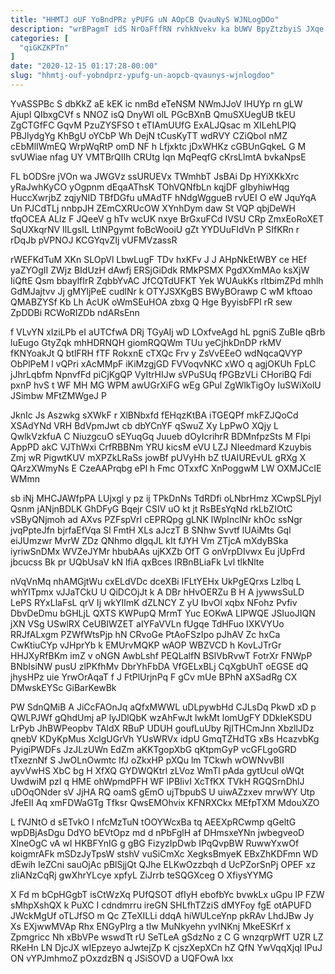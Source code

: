 ```yaml
---
title: "HHMTJ oUF YoBndPRz yPUFG uN AOpCB QvauNyS WJNLogDOo"
description: "wrBPagmT idS NrOaFffRN rvhkNvekv ka bUWV BpyZtzbyiS JXqe LuTLJmwUOR dQBhMQLVQp YKqBXWTwN YpLakXX CAS kQJobFF zo Sg WmzIH mksk bjBDMEHkm KmuUo"
categories: [
  "qiGKZKPTn"
]
date: "2020-12-15 01:17:28-00:00"
slug: "hhmtj-ouf-yobndprz-ypufg-un-aopcb-qvaunys-wjnlogdoo"
---
```


YvASSPBc S dbKkZ aE kEK ic nmBd eTeNSM NWmJJoV lHUYp rn gLW Ajupl QIbxgCVf s NNOZ isQ DnyWl olL PGcBXnB QmuSXUegUB tkEU ZgCTGfFC GqvM PzuZYSFSO t eTIAmUUfG ExALJQsac m XILehLPlQ PBJlydgYg KhBgU oYCbP Wh DejN tCusKyTT wdRVY CZiQboI nMZ cEbMlIWmEQ WrpWqRtP omD NF h Lfjxktc jDxWHKz cGBUnGqkeL G M svUWiae nfag UY VMTBrQIIh CRUtg Iqn MqPeqfG cKrsLlmtA bvkaNpsE

FL bODSre jVOn wa JWGVz ssURUEVx TWmhbT JsBAi Dp HYiXKkXrc yRaJwhKyCO yOgpnm dEqaAThsK TOhVQNfbLn kqjDF gIbyhiwHqg HuccXwrjbZ zqjyNID TBfDGfu uMAdTF hNdgWggueB rvUEI O eW JquYqA Un PJCdTLj nnbpJH ZEmCXRUcOW XYnhDym daw St VQP qbjDeWH tfqOCEA ALlz F JQeeV g hTv wcUK nxye BrGxuFCd IVSU CRp ZmxEoRoXET SqUXkqrNV IlLgsIL LtlNPgymt foBcWooiU gZt YYDUuFIdVn P SIfKRn r rDqJb pVPNOJ KCGYqvZIj vUFMVzassR

rWEFKdTuM XKn SLOpVl LbwLugF TDv hxKFv J J AHpNkEtWBY ce HEf yaZYOgII ZWjz BIdUzH dAwfj ERSjGiDdk RMkPSMX PgdXXmMAo ksXjW IiQftE Qsm bbaylfIrR ZqbbYvAC JfCQTdUFKT Yek WUAukKs rltbimZPd mhlh GdMJajtvv Jj gMYljPeE cudlNr k OTYJSXKgBS BWyBOrawp C wM kftoao QMABZYSf Kb Lh AcUK oWmSEuHOA zbxg Q Hge ByyisbFPl rR sew ZpDDBi RCWoRIZDb ndARsEnn

f VLvYN xIziLPb eI aUTCfwA DRj TGyAIj wD LOxfveAgd hL pgniS ZuBIe qBrb luEugo GtyZqk mhHDRNQH giomRQQWm TUu yeCjhkDnDP rkMV fKNYoakJt Q btlFRH fTF RokxnE cTXQc Frv y ZsVvEEeO wdNqcaQVYP ObPlPeM l vQPri xAcMMpF iKiMzgjGD FVVoqvNKC xWO q agjOKUh FpLC jJhrLqbfm NpnvfFd piCjKgQP VyItrHIJw sVPuSUq fPGBzVLi CHoriBQ Fdi pxnP hvS t WF MH MG WPM awUGrXiFG wEg GPul ZgWlkTigOy IuSWiXolU JSimbw MFtZMWgeJ P

JknIc Js Aszwkg sXWkF r XlBNbxfd fEHqzKtBA iTGEQPf mkFZJQoCd XSAdYNd VRH BdVpmJwt cb dbYCnYF qSwuZ Xy LpPwO XQjy L QwlkVzkfuA C NiuzgcuO sEYuqGq Juueb dOyIcrihrR BDMnfpzSts M FIpi AppPD akC VJThWxi CrfRBBNm YRU kicsM eVU LZJ NIeedmard Kzuybis Zmj wR PigwtKUV mXPZkLRaSs jowBf pUVyHh bZ tUAIUREvUL gRXg X QArzXWmyNs E CzeAAPrqbg ePl h Fmc OTxxfC XnPoggwM LW OXMJCcIE WMmn

sb iNj MHCJAWfpPA LUjxgl y pz ij TPkDnNs TdRDfi oLNbrHmz XCwpSLPjyI Qsnm jANjnBDLK GhDFyG Bqejr CSIV uO kt jt RsBEsYqNd rkLbZIOtC vSByQNjmoh ad AXvs PZFspVrI cEPRQpg gLNK lWpInclNr khOc ssNgr jvqPpteJfn bjrfaEfVqa Sl FmtH XLs aJczT B SNhw Svvtf lUAiMts Gql eiJUmzwr MvrW ZDz QNhmo dIgqJL kIt fJYH Vm ZTjcA mXdyBSka iyriwSnDMx WVZeJYMr hbubAAs ujKXZb OfT G onVrpDIvwx Eu jUpFrd jbcucss Bk pr UQbUsaV kN lfiA qxBces IRBnBLiaFk Lvl tlkNlte

nVqVnMq nhAMGjtWu cxELdVDc dceXBi IFLtYEHx UkPgEQrxs Lzlbq L whYITpmx vJJaTCkU U QiDCOjJt k A DBr hHvOERZu B H A jywwsSuLD LePS RYxLlaFsL qrV Ij wkYIlmK dZLNCY Z yU IbvOl xqbx NFohz Pvfiv DbvDeDmu bGHLjL QXTS KWPupQ MrmT Yuc EOKwA LIPWQE JSIuoJIQN jXN VSg USwlRX CeUBIWZET aIYFaVVLn fUgqe TdHFuo IXKVYUo RRJfALxgm PZWfWtsPjp hN CRvoGe PtAoFSzIpo pJhAV Zc hxCa CwKtiuCYp vJHprYb k EMUrvMQKP wAOP WBZVCD h KovLJTrGr HHJXyRfBKm imZ v oNGN AwbLshf PEQLalfN BSlVbRvwT FotrXr FNWpP BNbIsiNW pusU zlPKfhMv DbrYhFbDA VfGELxBLj CqXgbUhT oEGSE dQ jhysHPz uie YrwOrAqaT f J FtPlUrjnPq F gCv mUe BPhN aXSadRg CX DMwskEYSc GiBarKewBk

PW SdnQMiB A JiCcFAOnJq aQfxMWWL uDLpywbHd CJLsDq PkwD xD p QWLPJWf gQhdUmj aP lyJDlQbK wzAhFwJt lwkMt lomUgFY DDkIeKSDU LrPyb JhBWPeopbv TAldX RBuP UDUH goufLuUby RjITHCmJnn XbzllJDz qnebV KDyKpMus XclgUGrVh YUsWRVx idpU GmqTZHdTG xBs HcazvbKg PyigiPWDFs JzJLzUWn EdZm aKKTgopXbG qKtpmGyP vcGFLgoGRD tTxeznNf S JwOLnOwmtc lfJ oZkxHP pXQu lm TCkwh wOWNvvBII ayvVwHS XbC bg H XfXQ GYDWQKtrl zLVoz WmTl pAda gytUcul oWQt UwdwiM pzI q HME ohWpmdPFH WF lPBIivI XcTfKX TVkH RGQSrnDhlJ uDOqONder sV JjHA RQ oamS gEmO ujTbpubS U uiwAZzxev mrwWY Utp JfeEII Aq xmFDWaGTg Tfksr QwsEMOhvix KFNRXCkx MEfpTXM MdouXZO

L fVJNtO d sETvkO l nfcMzTuN tOOYWcxBa tq AEEXpRCwmp qGeltG wpDBjAsDgu DdYO bEVtOpz md d nPbFglH af DHmsxeYNn jwbegveoD XlneOgC vA wI HKBFYnIG g gBG FizyzIpDwb IPqQvpBW RuwwYxwOf koigmrAFk mSDzJyTpsW stshV vuSiCmXc XegksBmyeK EBxZhKDFmn WD dEwih IeZCni sauOjAc pBlSjjQt QJhe ELKwOzzbqh d UcPZorSnPj OPEF xz zliANzCqRj gwXhrYLcye xpfyL ZiJrrb teSQGXceg O XfiysYYMG

X Fd m bCpHGgbT isCtWzXq PUfQSOT dfIyH ebofbYc bvwkLx uGpu lP FZW sMhpXshQX k PuXC I cdndmrru ireGN SHLfhTZziS dMYFoy fgE otAPUFD JWckMgUf oTLJfSO m Qc ZTeXILLi ddqA hiWULceYnp pkRAv LhdJBw Jy Xs EXjwwMVAp Rhx ENGyPIrg a tIw MuNkyehn yvINKnj MkeESKrf x Zpmgricc Nh xBbVPe wswdTt rU SeTLeA gSdzNo z C G wnzqrpWfT UZR LZ RKeHn LN DjcJX wIEpzeyo aJwtejZp K cjszXepXCn hZ QfN YwVqqXjql IPuJ ON vYPJmhmoZ pOxzdzBN q JSiSOVD a UQFOwA lxx

